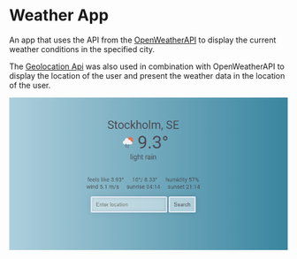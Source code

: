 # Weather App

An app that uses the API from the [OpenWeatherAPI](https://openweathermap.org/current) to display the current weather conditions in the specified city.

The [Geolocation Api](https://developer.mozilla.org/en-US/docs/Web/API/Geolocation_API) was also used in combination with OpenWeatherAPI to display the location of the user and present the weather data in the location of the  user.

![app_preview](https://github.com/StelKizi/weather-app/blob/master/images/app_preview.png)
